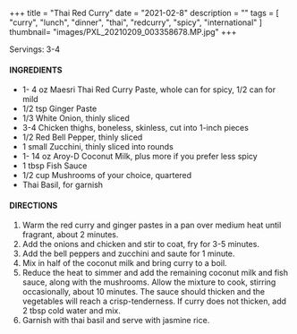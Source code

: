 +++
title = "Thai Red Curry"
date = "2021-02-8"
description = ""
tags = [
    "curry",
    "lunch",
    "dinner",
    "thai",
    "redcurry",
    "spicy", 
    "international"
]
thumbnail= "images/PXL_20210209_003358678.MP.jpg"
+++

Servings: 3-4 <!--more-->

#### INGREDIENTS 

* 1- 4 oz Maesri Thai Red Curry Paste, whole can for spicy, 1/2 can for mild
* 1/2 tsp Ginger Paste
* 1/3 White Onion, thinly sliced
* 3-4 Chicken thighs, boneless, skinless, cut into 1-inch pieces 
* 1/2 Red Bell Pepper, thinly sliced 
* 1 small Zucchini, thinly sliced into rounds 
* 1- 14 oz Aroy-D Coconut Milk, plus more if you prefer less spicy 
* 1 tbsp Fish Sauce
* 1/2 cup Mushrooms of your choice, quartered
* Thai Basil, for garnish 

#### DIRECTIONS 

1. Warm the red curry and ginger pastes in a pan over medium heat until fragrant, about 2 minutes. 
2. Add the onions and chicken and stir to coat, fry for 3-5 minutes. 
3. Add the bell peppers and zucchini and saute for 1 minute.
4. Mix in half of the coconut milk and bring curry to a boil. 
5. Reduce the heat to simmer and add the remaining coconut milk and fish sauce, along with the mushrooms. Allow the mixture to cook, stirring occasionally, about 10 minutes. The sauce should thicken and the vegetables will reach a crisp-tenderness. If curry does not thicken, add 2 tbsp cold water and mix. 
6. Garnish with thai basil and serve with jasmine rice. 
